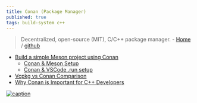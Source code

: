 ```yaml
---
title: Conan (Package Manager)
published: true
tags: build-system c++
---
```

> Decentralized, open-source (MIT), C/C++ package manager. - [Home](https://conan.io/) / [github](https://github.com/conan-io/conan)

- [Build a simple Meson project using Conan](https://docs.conan.io/2/examples/tools/meson/mesontoolchain/build_simple_meson_project.html)
	- [Conan & Meson Setup](https://chatgpt.com/share/67115f6e-d364-800d-b879-d59d57a16cc1)
	- [Conan & VSCode .run setup](https://chatgpt.com/share/671168ba-849c-800d-afbd-d4e12f887ea6)
- [Vcpkg vs Conan Comparison](https://chatgpt.com/share/67116015-ed70-800d-b5cd-5c8ce1bc4b46)
- [Why Conan is Important for C++ Developers](https://www.gyata.ai/c-plus-plus/conan)

[![caption](https://getwallpapers.com/wallpaper/full/a/0/0/973345-download-free-conan-the-barbarian-wallpaper-1920x1080.jpg) ](https://getwallpapers.com/collection/conan-the-barbarian-wallpaper)
